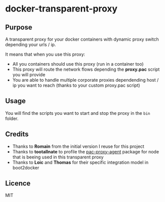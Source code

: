 # docker-transparent-proxy

## Purpose

A transparent proxy for your docker containers with dynamic proxy switch depending your urls / ip.

It means that when you use this proxy:
- All you containers should use this proxy (run in a container too)
- This proxy will route the network flows depending the **proxy.pac** script you will provide
- You are able to handle multiple corporate proxies dependending host / ip you want to reach (thanks to your custom proxy.pac script)

## Usage

You will find the scripts you want to start and stop the proxy in the `bin` folder.

## Credits

- Thanks to **Romain** from the initial version I reuse for this project
- Thanks to **tootallnate** to profile the [pac-proxy-agent](https://www.npmjs.com/package/pac-proxy-agent) package for node that is beeing used in this transparent proxy
- Thanks to **Loic** and **Thomas** for their specific integration model in boot2docker

## Licence

MIT
